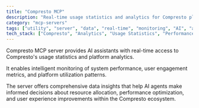 ```yaml
---
title: "Compresto MCP"
description: "Real-time usage statistics and analytics for Compresto platform."
category: "mcp-servers"
tags: ["utility", "server", "data", "real-time", "monitoring", "AI", "analytics", "user engagement"]
tech_stack: ["Compresto", "Analytics", "Usage Statistics", "Performance Monitoring", "AI Assistants"]
---
```


Compresto MCP server provides AI assistants with real-time access to Compresto's usage statistics and platform analytics. 

It enables intelligent monitoring of system performance, user engagement metrics, and platform utilization patterns. 

The server offers comprehensive data insights that help AI agents make informed decisions about resource allocation, performance optimization, and user experience improvements within the Compresto ecosystem.